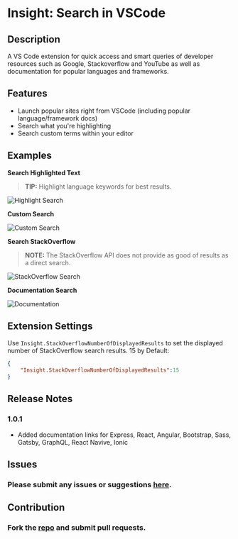# **Insight: Search in VSCode**

## Description

A VS Code extension for quick access and smart queries of developer resources such as Google, Stackoverflow and YouTube as well as documentation for popular languages and frameworks.

## Features
* Launch popular sites right from VSCode (including popular language/framework docs)
* Search what you're highlighting
* Search custom terms within your editor

## Examples
**Search Highlighted Text**

> **TIP:** Highlight language keywords for best results.

![Highlight Search](https://github.com/TylerMcGinn/Insight/blob/master/Media/highlightSearch.gif?raw=true)

**Custom Search**

![Custom Search](https://github.com/TylerMcGinn/Insight/blob/master/Media/customSearch.gif?raw=true)

**Search StackOverflow**

> **NOTE:** The StackOverflow API does not provide as good of results as a direct search.

![StackOverflow Search](https://github.com/TylerMcGinn/Insight/blob/master/Media/stackOverflowSearch.gif?raw=true)

**Documentation Search**

![Documentation](https://github.com/TylerMcGinn/Insight/blob/master/Media/documentation.gif?raw=true)

## Extension Settings
Use `Insight.StackOverflowNumberOfDisplayedResults` to set the displayed number of StackOverflow search results. 15 by Default:
```json
{
    "Insight.StackOverflowNumberOfDisplayedResults":15
}
```

## Release Notes
### 1.0.1
- Added documentation links for Express, React, Angular, Bootstrap, Sass, Gatsby, GraphQL, React Navive, Ionic

## Issues
### Please submit any issues or suggestions [here](https://github.com/TylerMcGinn/Insight/issues).

## Contribution
### Fork the [repo](https://github.com/TylerMcGinn/Insight) and submit pull requests.
